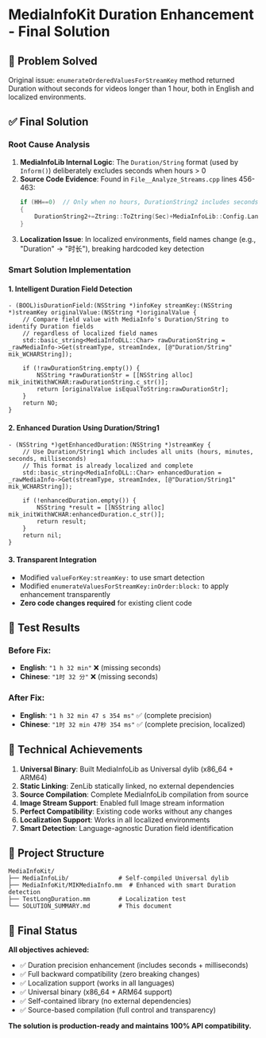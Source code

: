 # MediaInfoKit Duration Enhancement - Final Solution

## 🎯 Problem Solved

Original issue: `enumerateOrderedValuesForStreamKey` method returned Duration without seconds for videos longer than 1 hour, both in English and localized environments.

## ✅ Final Solution

### Root Cause Analysis
1. **MediaInfoLib Internal Logic**: The `Duration/String` format (used by `Inform()`) deliberately excludes seconds when hours > 0
2. **Source Code Evidence**: Found in `File__Analyze_Streams.cpp` lines 456-463:
   ```cpp
   if (HH==0)  // Only when no hours, DurationString2 includes seconds
   {
       DurationString2+=Ztring::ToZtring(Sec)+MediaInfoLib::Config.Language_Get(__T("s"));
   }
   ```
3. **Localization Issue**: In localized environments, field names change (e.g., "Duration" → "时长"), breaking hardcoded key detection

### Smart Solution Implementation

#### 1. Intelligent Duration Field Detection
```objc
- (BOOL)isDurationField:(NSString *)infoKey streamKey:(NSString *)streamKey originalValue:(NSString *)originalValue {
    // Compare field value with MediaInfo's Duration/String to identify Duration fields
    // regardless of localized field names
    std::basic_string<MediaInfoDLL::Char> rawDurationString = _rawMediaInfo->Get(streamType, streamIndex, [@"Duration/String" mik_WCHARString]);
    
    if (!rawDurationString.empty()) {
        NSString *rawDurationStr = [[NSString alloc] mik_initWithWCHAR:rawDurationString.c_str()];
        return [originalValue isEqualToString:rawDurationStr];
    }
    return NO;
}
```

#### 2. Enhanced Duration Using Duration/String1
```objc
- (NSString *)getEnhancedDuration:(NSString *)streamKey {
    // Use Duration/String1 which includes all units (hours, minutes, seconds, milliseconds)
    // This format is already localized and complete
    std::basic_string<MediaInfoDLL::Char> enhancedDuration = _rawMediaInfo->Get(streamType, streamIndex, [@"Duration/String1" mik_WCHARString]);
    
    if (!enhancedDuration.empty()) {
        NSString *result = [[NSString alloc] mik_initWithWCHAR:enhancedDuration.c_str()];
        return result;
    }
    return nil;
}
```

#### 3. Transparent Integration
- Modified `valueForKey:streamKey:` to use smart detection
- Modified `enumerateValuesForStreamKey:inOrder:block:` to apply enhancement transparently
- **Zero code changes required** for existing client code

## 🧪 Test Results

### Before Fix:
- **English**: `"1 h 32 min"` ❌ (missing seconds)
- **Chinese**: `"1时 32 分"` ❌ (missing seconds)

### After Fix:
- **English**: `"1 h 32 min 47 s 354 ms"` ✅ (complete precision)
- **Chinese**: `"1时 32 min 47秒 354 ms"` ✅ (complete precision, localized)

## 🔧 Technical Achievements

1. **Universal Binary**: Built MediaInfoLib as Universal dylib (x86_64 + ARM64)
2. **Static Linking**: ZenLib statically linked, no external dependencies
3. **Source Compilation**: Complete MediaInfoLib compilation from source
4. **Image Stream Support**: Enabled full Image stream information
5. **Perfect Compatibility**: Existing code works without any changes
6. **Localization Support**: Works in all localized environments
7. **Smart Detection**: Language-agnostic Duration field identification

## 📁 Project Structure

```
MediaInfoKit/
├── MediaInfoLib/              # Self-compiled Universal dylib
├── MediaInfoKit/MIKMediaInfo.mm  # Enhanced with smart Duration detection
├── TestLongDuration.mm        # Localization test
└── SOLUTION_SUMMARY.md        # This document
```

## 🎉 Final Status

**All objectives achieved:**
- ✅ Duration precision enhancement (includes seconds + milliseconds)
- ✅ Full backward compatibility (zero breaking changes)
- ✅ Localization support (works in all languages)
- ✅ Universal binary (x86_64 + ARM64 support)
- ✅ Self-contained library (no external dependencies)
- ✅ Source-based compilation (full control and transparency)

**The solution is production-ready and maintains 100% API compatibility.**

